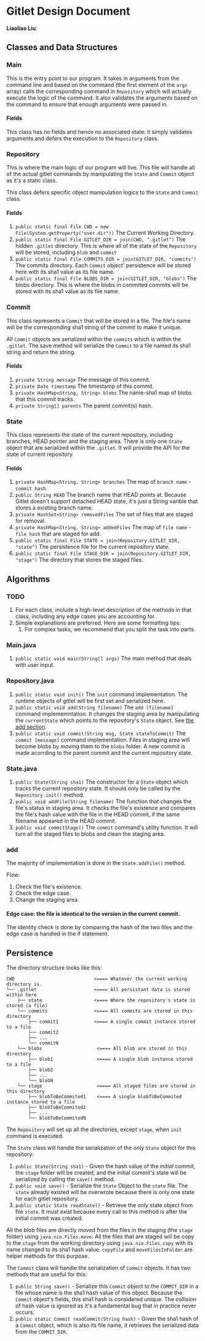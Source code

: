 # Gitlet Design Document

**Liaoliao Liu**:

## Classes and Data Structures

### Main

This is the entry point to our program. It takes in arguments from the command line and based on the command (the first element of the `args` array) calls the corresponding command in `Repository` which will actually execute the logic of the command. It also validates the arguments based on the command to ensure that enough arguments were passed in.

#### Fields

This class has no fields and hence no associated state: it simply validates arguments and defers the execution to the `Repository` class.

### Repository

This is where the main logic of our program will live. This file will handle all of the actual gitlet commands by manipulating the `State` and `Commit` object as it's a static class.

This class defers specific object manipulation logics to the `State` and `Commit` class.

#### Fields

1. `public static final File CWD = new File(System.getProperty("user.dir"))` The Current Working Directory.
2. `public static final File GITLET_DIR = join(CWD, ".gitlet")` The hidden `.gitlet` directory. This is where all of the state of the `Repository` will be stored, including `blob` and `commit`
3. `public static final File COMMITS_DIR = join(GITLET_DIR, "commits")` The commits directory. Each `Commit` object' persistence will be stored here with its sha1 value as its file name.
4. `public static final File BLOBS_DIR = join(GITLET_DIR, "blobs")` The blobs directory. This is where the blobs in commited commits will be stored with its sha1 value as its file name.

### Commit

This class represents a `Commit` that will be stored in a file. The file's name will be the corresponding sha1 string of the commit to make it unique.

All `Commit` objects are serialized within the `commits` which is within the `.gitlet`. The save method will serialize the `Commit` to a file named its sha1 string and return the string.

#### Fields

1. `private String message` The message of this commit.
2. `private Date timestamp` The timestamp of this commit.
3. `private HashMap<String, String> blobs` The name-sha1 map of blobs that this commit tracks.
4. `private String[] parents` The parent commit(s) hash.

### State

This class represents the state of the current repository, including branches, HEAD pointer and the staging area. There is only one `State` object that are serialized within the `.gitlet`. It will provide the API for the state  of current repository.

#### Fields

1. `private HashMap<String, String> branches` The map of `branch name` - `commit hash`.
2. `public String HEAD` The branch name that HEAD points at. Because Gitlet doesn't support detached HEAD state, it's just a String varible that stores a existing branch name.
3. `private HashSet<String> removedFiles` The set of files that are staged for removal.
4. `private HashMap<String, String> addedFiles` The map of `file name` - `file hash` that are staged for add.
5. `public static final File STATE = join(Repository.GITLET_DIR, "state")` The persistence file for the current repository state.
6. `public static final File STAGE_DIR = join(Repository.GITLET_DIR, "stage")` The directory that stores the staged files.

## Algorithms

### TODO
1. For each class, include a high-level description of the methods in that class, including any edge cases you are accounting for.
2. Simple explanations are preferred. Here are some formatting tips:
   1. For complex tasks, we recommend that you split the task into parts.

### Main.java

1. `public static void main(String[] args)` The main method that deals with user input.

### Repository.java

1. `public static void init()` The `init` command implementation. The runtime objects of gitlet will be first set and serialized here.
2. `public static void add(String filename)` The `add [filename]` command implememntation. It changes the staging area by manipulating the `currentState` which points to the repository's `State` object. See [the add section](###add).
3. `public static void commit(String msg, State stateToCommit)` The `commit [message]` command implementation. Files in staging area will become blobs by moving them to the `blobs` folder. A new commit is made acorrding to the parent commit and the current repository state.

### State.java

1. `public State(String sha1)` The constructor for a `State` object which tracks the current repository state. It should only be called by the `Repository.init()` method.
2. `public void addFile(String filename)` The function that changes the file's status in staging area. It checks the file's existence and compares the file's hash value with the file in the HEAD commit, if the same filename appeared in the HEAD commit.
3. `public void commitStage()` The `commit` command's utility function. It will turn all the staged files to blobs and clean the staging area.

### add
The majority of implementation is done in the `State.addFile()` method.

Flow:
1. Check the file's existence.
2. Check the edge case.
3. Change the staging area.

#### Edge case: the file is identical to the version in the current commit.
The identity check is done by comparing the hash of the two files and the edge case is handled in the if statement.

## Persistence
The directory structure looks like this:
```
CWD                             <==== Whatever the current working directory is.
└── .gitlet                     <==== All persistant data is stored within here
    ├── state                   <==== Where the repository's state is stored (a file)
    └── commits                 <==== All commits are stored in this directory
        ├── commit1             <==== A single commit instance stored to a file
        ├── commit2
        ├── ...
        └── commitN
    └── blobs                    <==== All blob are stored in this directory
        ├── blob1                <==== A single blob instance stored to a file
        ├── blob2
        ├── ...
        └── blobN
    └── stage                    <==== All staged files are stored in this directory
        ├── blobToBeCommited1    <==== A single blobToBeCommited instance stored to a file
        ├── blobToBeCommited2
        ├── ...
        └── blobToBeCommitedN
```

The `Repository` will set up all the directories, except `stage`, when `init` command is executed.

The `State` class will handle the serialization of the only `State` object for this repository:
1. `public State(String sha1)` - Given the hash value of the *initial commit*, the `stage` folder will be created, and the initial commit's state will be serialized by calling the `save()` method.
2. `public void save()` - Serialize the `State` Object to the `state` file. The `state` already existed will be overwrote because there is only one state for each gitlet repository.
3. `public static State readState()` - Retrieve the only state object from file `state`. It must exist because every call to this method is after the initial commit was created.

All the blob files are directly moved from the files in the staging  (the `stage` folder) using `java.nio.Files.move`. All the files that are staged will be copy to the `stage` from the working directory using `java.nio.Files.copy` with its name changed to its sha1 hash value. `copyFile` and `moveFilesInFolder` are helper methods for this purpose.

The `Commit` class will handle the serialization of `Commit` objects. It has two methods that are useful for this:
1. `public String save()` - Serialize this `Commit` object to the `COMMIT_DIR` in a file whose name is the sha1 hash value of this object. Because the `Commit` object's fields, this sha1 hash is considered unique. The collision of hash value is ignored as it's a fundamental bug that in practice never occurs.
2. `public static Commit readCommit(String hash)` - Given the sha1 hash of a `Commit` object, which is also its file name, it retrieves the serialized data from the `COMMIT_DIR`.